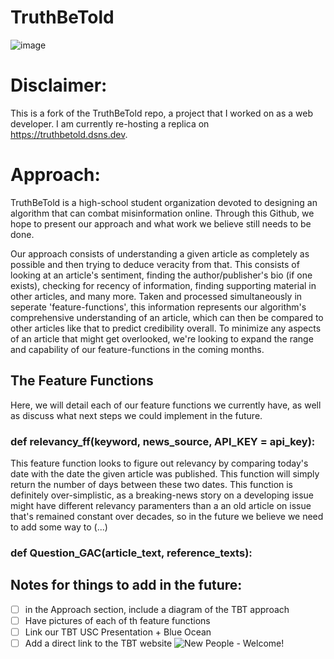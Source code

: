 # TruthBeTold
![image](https://github.com/dsnsgithub/truthBeTold/assets/48170013/a2be1f0b-2afa-4912-91f0-fb41f0caf4db)

# Disclaimer:
This is a fork of the TruthBeTold repo, a project that I worked on as a web developer. I am currently re-hosting a replica on https://truthbetold.dsns.dev.

# Approach:

TruthBeTold is a high-school student organization devoted to designing an algorithm that can combat misinformation online. Through this Github, we hope to present our approach and what work we believe still needs to be done. 

Our approach consists of understanding a given article as completely as possible and then trying to deduce veracity from that. This consists of looking at an article's sentiment, finding the author/publisher's bio (if one exists), checking for recency of information, finding supporting material in other articles, and many more. Taken and processed simultaneously in seperate 'feature-functions', this information represents our algorithm's comprehensive understanding of an article, which can then be compared to other articles like that to predict credibility overall. To minimize any aspects of an article that might get overlooked, we're looking to expand the range and capability of our feature-functions in the coming months.

## The Feature Functions
Here, we will detail each of our feature functions we currently have, as well as discuss what next steps we could implement in the future. 

### def relevancy_ff(keyword, news_source, API_KEY = api_key):
This feature function looks to figure out relevancy by comparing today's date with the date the given article was published. This function will simply return the number of days between these two dates. This function is definitely over-simplistic, as a breaking-news story on a developing issue might have different relevancy paramenters than a an old article on issue that's remained constant over decades, so in the future we believe we need to add some way to (...) 
### def Question_GAC(article_text, reference_texts):




## Notes for things to add in the future:
- [ ] in the Approach section, include a diagram of the TBT approach
- [ ] Have pictures of each of th feature functions
- [ ] Link our TBT USC Presentation + Blue Ocean 
- [ ] Add a direct link to the TBT website
![New People - Welcome!](https://user-images.githubusercontent.com/68609739/166170008-b2b34dce-b9ea-4f4b-bdf1-c3f5c100905a.png)
